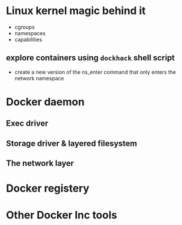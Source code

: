 # Linux kernel magic behind it
- cgroups
- namespaces
- capabilities
## explore containers using `dockhack` shell script

- create a new version of the ns_enter command that only enters the
  network namespace

# Docker daemon
## Exec driver
## Storage driver & layered filesystem
## The network layer

# Docker registery

# Other Docker Inc tools
